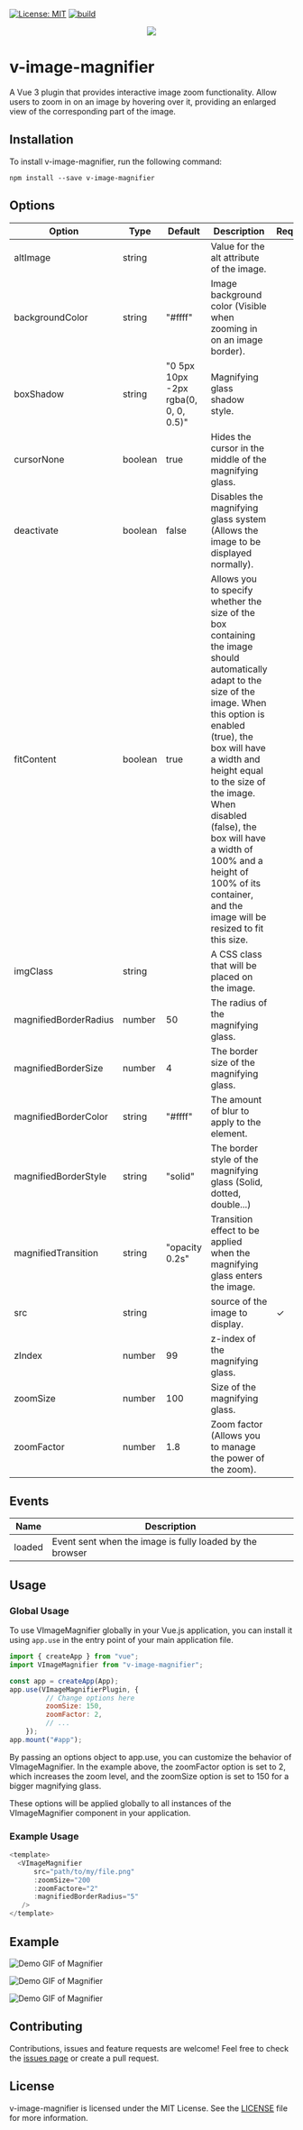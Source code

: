 [![License: MIT](https://img.shields.io/badge/License-MIT-yellow.svg)](https://opensource.org/licenses/MIT) [![build](https://img.shields.io/npm/v/v-image-magnifier)](https://www.npmjs.com/package/v-image-magnifier)

<div align="center">
<img src="https://github.com/fchancel/v-image-magnifier/blob/main/examples/logo.png?raw=true"/>
</div>

# v-image-magnifier
A Vue 3 plugin that provides interactive image zoom functionality. Allow users to zoom in on an image by hovering over it, providing an enlarged view of the corresponding part of the image.
 

## Installation

To install v-image-magnifier, run the following command:

```
npm install --save v-image-magnifier
```

## Options

| Option  | Type   | Default   | Description  | Required |
| ------- | -------- | -------- | -------- | -------- |
| altImage   | string    |     | Value for the alt attribute of the image.    |  |
| backgroundColor   | string    |   "#ffff"  | Image background color (Visible when zooming in on an image border).    |  |
| boxShadow   | string    |  "0 5px 10px -2px rgba(0, 0, 0, 0.5)"   | Magnifying glass shadow style.    |  |
| cursorNone   | boolean    |   true  | Hides the cursor in the middle of the magnifying glass.    |  |
| deactivate   | boolean    |  false   | Disables the magnifying glass system (Allows the image to be displayed normally).    |  |
| fitContent   | boolean    |  true   | Allows you to specify whether the size of the box containing the image should automatically adapt to the size of the image. When this option is enabled (true), the box will have a width and height equal to the size of the image. When disabled (false), the box will have a width of 100% and a height of 100% of its container, and the image will be resized to fit this size.    |  |
| imgClass   | string    |     | A CSS class that will be placed on the image.    |  |
| magnifiedBorderRadius   | number    |  50   | The radius of the magnifying glass.    |  |
| magnifiedBorderSize   | number    |   4  | The border size of the magnifying glass.    |  |
| magnifiedBorderColor   | string    |   "#ffff"  | The amount of blur to apply to the element.    |  |
| magnifiedBorderStyle   | string    |   "solid"  | The border style of the magnifying glass (Solid, dotted, double...)    |  |
| magnifiedTransition   | string    |  "opacity 0.2s"   | Transition effect to be applied when the magnifying glass enters the image.    |  |
| src   | string    |     | source of the image to display.    | ✓ |
| zIndex   | number    |   99  | z-index of the magnifying glass.    |  |
| zoomSize   | number    |  100   | Size of the magnifying glass.    |  |
| zoomFactor   | number    |   1.8  | Zoom factor (Allows you to manage the power of the zoom).    |  |

## Events
| Name  | Description  | 
| ------- | -------- |
| loaded   | Event sent when the image is fully loaded by the browser    |


## Usage

### Global Usage

To use VImageMagnifier globally in your Vue.js application, you can install it using `app.use` in the entry point of your main application file.

```javascript
import { createApp } from "vue";
import VImageMagnifier from "v-image-magnifier";

const app = createApp(App);
app.use(VImageMagnifierPlugin, {
         // Change options here
         zoomSize: 150,
         zoomFactor: 2,
         // ...
    });
app.mount("#app");
```

By passing an options object to app.use, you can customize the behavior of VImageMagnifier. In the example above, the zoomFactor option is set to 2, which increases the zoom level, and the zoomSize option is set to 150 for a bigger magnifying glass.

These options will be applied globally to all instances of the VImageMagnifier component in your application.

### Example Usage

```javascript
<template>
  <VImageMagnifier 
      src="path/to/my/file.png"
      :zoomSize="200
      :zoomFactore="2"
      :magnifiedBorderRadius="5"
   />
</template>

```

## Example

![Demo GIF of Magnifier](https://github.com/fchancel/v-image-magnifier/blob/main/examples/magnifier-1.gif?raw=true)


![Demo GIF of Magnifier](https://github.com/fchancel/v-image-magnifier/blob/main/examples/magnifier-2.gif?raw=true)


![Demo GIF of Magnifier](https://github.com/fchancel/v-image-magnifier/blob/main/examples/magnifier-3.gif?raw=true)

## Contributing

Contributions, issues and feature requests are welcome! Feel free to check the [issues page](https://github.com/fchancel/v-image-magnifier/issues) or create a pull request.

## License

v-image-magnifier is licensed under the MIT License. See the [LICENSE](https://github.com/fchancel/v-image-magnifier/blob/main/LICENSE) file for more information.
